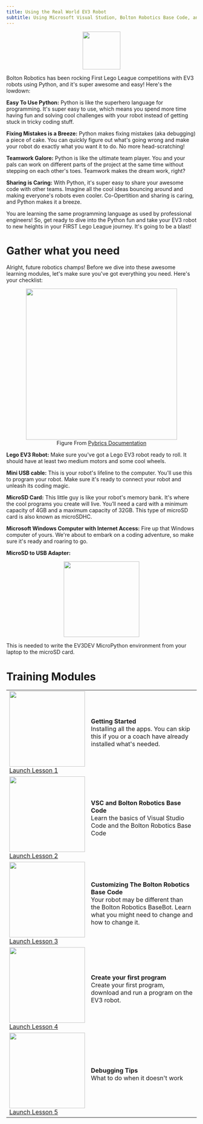 ```yaml
---
title: Using the Real World EV3 Robot 
subtitle: Using Microsoft Visual Studion, Bolton Robotics Base Code, and Real World EV3 Robots
---
```

<p  align="center"><img src="../../images/intermediate.jpg" width=100></P>
Bolton Robotics has been rocking First Lego League competitions with EV3 robots using Python, and it's super awesome and easy! Here's the lowdown:

__Easy To Use Python:__ Python is like the superhero language for programming. It's super easy to use, which means you spend more time having fun and solving cool challenges with your robot instead of getting stuck in tricky coding stuff.

__Fixing Mistakes is a Breeze:__ Python makes fixing mistakes (aka debugging) a piece of cake. You can quickly figure out what's going wrong and make your robot do exactly what you want it to do. No more head-scratching!

__Teamwork Galore:__ Python is like the ultimate team player. You and your pals can work on different parts of the project at the same time without stepping on each other's toes. Teamwork makes the dream work, right?

__Sharing is Caring:__ With Python, it's super easy to share your awesome code with other teams. Imagine all the cool ideas bouncing around and making everyone's robots even cooler. Co-Opertition and sharing is caring, and Python makes it a breeze.

You are learning the same programming language as used by professional engineers! So, get ready to dive into the Python fun and take your EV3 robot to new heights in your FIRST Lego League journey. It's going to be a blast!

# Gather what you need
Alright, future robotics champs! Before we dive into these awesome learning modules, let's make sure you've got everything you need. Here's your checklist:

<p  align="center"><img src="../../images/needed_stuff.jpg" width=400><BR>
Figure From <A HREF="https://pybricks.com/ev3-micropython/startinstall.html">Pybrics Documentation</A>
</p>

__Lego EV3 Robot:__ Make sure you've got a Lego EV3 robot ready to roll. It should have at least two medium motors and some cool wheels.

__Mini USB cable:__   This is your robot's lifeline to the computer.  You'll use this to program your robot.  Make sure it's ready to connect your robot and unleash its coding magic.

__MicroSD Card:__ This little guy is like your robot's memory bank. It's where the cool programs you create will live.  You’ll need a card with a minimum capacity of 4GB and a maximum capacity of 32GB. This type of microSD card is also known as microSDHC.

__Microsoft Windows Computer with Internet Access:__ Fire up that Windows computer of yours. We're about to embark on a coding adventure, so make sure it's ready and roaring to go.

__MicroSD to USB Adapter:__
<p  align="center"><img src="../../images/microsd_adapter.jpg" width=200></p>

This is needed to write the EV3DEV MicroPython environment from your laptop to the microSD card.  

# Training Modules
<TABLE>
<TR><TD><img src="../../images/needed_stuff.jpg" width=200><BR><A HREF="../ev3_install/ev3_install">Launch Lesson 1</A> </TD><TD><B>Getting Started</B><BR>Installing all the apps.  You can skip this if you or a coach have already installed what's needed.
</TD>
</TR>
  
<TR><TD><img src="../../images/bolton_robotics_code.jpg" width=200><BR><A HREF="../ev3_basecode/ev3_basecode">Launch Lesson 2</A> </TD><TD><B>VSC and Bolton Robotics Base Code</B><BR>Learn the basics of Visual Studio Code and the Bolton Robotics Base Code
</TD>
</TR>

<TR><TD><img src="../../images/ev3_robot.jpg" width=200><BR><A HREF="../ev3_customizing/ev3_customizing">Launch Lesson 3</A> </TD><TD><B>Customizing The Bolton Robotics Base Code</B><BR>Your robot may be different than the Bolton Robotics BaseBot.  Learn what you might need to change and how to change it.
</TD>
</TR>

<TR><TD><img src="../../images/first_ev3.jpg" width=200><BR><A HREF="../ev3_first/ev3_first">Launch Lesson 4</A> </TD><TD><B>Create your first program</B><BR>Create your first program, download and run a program on the EV3 robot.
</TD>
</TR>

<TR><TD><img src="../../images/ev3_robot.jpg" width=200><BR><A HREF="../../troubleshooting/troubleshooting">Launch Lesson 5</A> </TD><TD><B>Debugging Tips</B><BR>What to do when it doesn't work
</TD>
</TR>

</TABLE>
